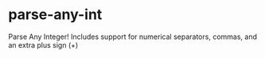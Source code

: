 # parse-any-int
Parse Any Integer!  Includes support for numerical separators, commas, and an extra plus sign (+)
